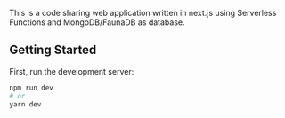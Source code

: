 This is a code sharing web application written in next.js using Serverless Functions and MongoDB/FaunaDB as database.

## Getting Started

First, run the development server:

```bash
npm run dev
# or
yarn dev
```
